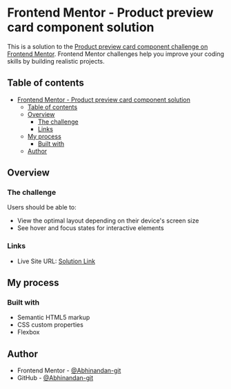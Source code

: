 # Frontend Mentor - Product preview card component solution

This is a solution to the [Product preview card component challenge on Frontend Mentor](https://www.frontendmentor.io/challenges/product-preview-card-component-GO7UmttRfa). Frontend Mentor challenges help you improve your coding skills by building realistic projects. 

## Table of contents

- [Frontend Mentor - Product preview card component solution](#frontend-mentor---product-preview-card-component-solution)
	- [Table of contents](#table-of-contents)
	- [Overview](#overview)
		- [The challenge](#the-challenge)
		- [Links](#links)
	- [My process](#my-process)
		- [Built with](#built-with)
	- [Author](#author)

## Overview

### The challenge

Users should be able to:

- View the optimal layout depending on their device's screen size
- See hover and focus states for interactive elements

### Links

- Live Site URL: [Solution Link](https://abhinandan-git.github.io/frontend-mentor-product-preview-card/)

## My process

### Built with

- Semantic HTML5 markup
- CSS custom properties
- Flexbox

## Author

- Frontend Mentor - [@Abhinandan-git](https://www.frontendmentor.io/profile/Abhinandan-git)
- GitHub - [@Abhinandan-git](https://github.com/Abhinandan-git)
